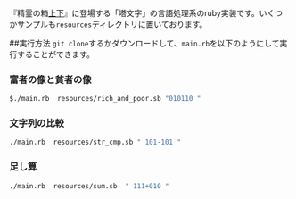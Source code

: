 『精霊の箱[上](https://www.amazon.co.jp/dp/4130633635)[下](https://www.amazon.co.jp/dp/4130633643)』に登場する「塔文字」の言語処理系のruby実装です。いくつかサンプルも`resources`ディレクトリに置いております。

##実行方法
`git clone`するかダウンロードして、`main.rb`を以下のようにして実行することができます。

### 富者の像と貧者の像
```bash
$./main.rb  resources/rich_and_poor.sb "010110 "
```

### 文字列の比較

```bash
./main.rb  resources/str_cmp.sb " 101-101 "
```
### 足し算

```bash
./main.rb  resources/sum.sb  " 111+010 "
```
